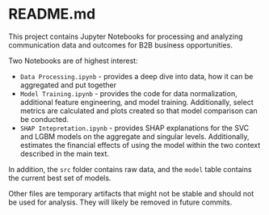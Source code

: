 # README.md

This project contains Jupyter Notebooks for processing and analyzing communication data and outcomes for B2B business opportunities. 

Two Notebooks are of highest interest:

- `Data Processing.ipynb` - provides a deep dive into data, how it can be aggregated and put together
- `Model Training.ipynb` - provides the code for data normalization, additional feature engineering, and model training. Additionally, select metrics are calculated and plots created so that model comparison can be conducted.
- `SHAP Intepretation.ipynb` - provides SHAP explanations for the SVC and LGBM models on the aggregate and singular levels. Additionally, estimates the financial effects of using the model within the two context described in the main text.

In addition, the `src` folder contains raw data, and the `model` table contains the current best set of models. 

Other files are temporary artifacts that might not be stable and should not be used for analysis. They will likely be removed in future commits.